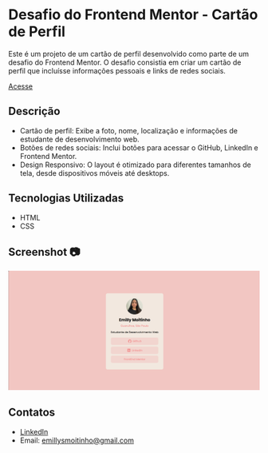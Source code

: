 # Desafio do Frontend Mentor - Cartão de Perfil
Este é um projeto de um cartão de perfil desenvolvido como parte de um desafio do Frontend Mentor. O desafio consistia em criar um cartão de perfil que incluísse informações pessoais e links de redes sociais.

[Acesse](https://emillymoitinho.github.io/social_profile/)

## Descrição
- Cartão de perfil: Exibe a foto, nome, localização e informações de estudante de desenvolvimento web.
- Botões de redes sociais: Inclui botões para acessar o GitHub, LinkedIn e Frontend Mentor.
- Design Responsivo: O layout é otimizado para diferentes tamanhos de tela, desde dispositivos móveis até desktops.

## Tecnologias Utilizadas
- HTML
- CSS

## Screenshot  📷
![Screenshot](img/screenshot.png)

## Contatos
- [LinkedIn](https://www.linkedin.com/in/emillymoitinho/)
- Email: emillysmoitinho@gmail.com

 
